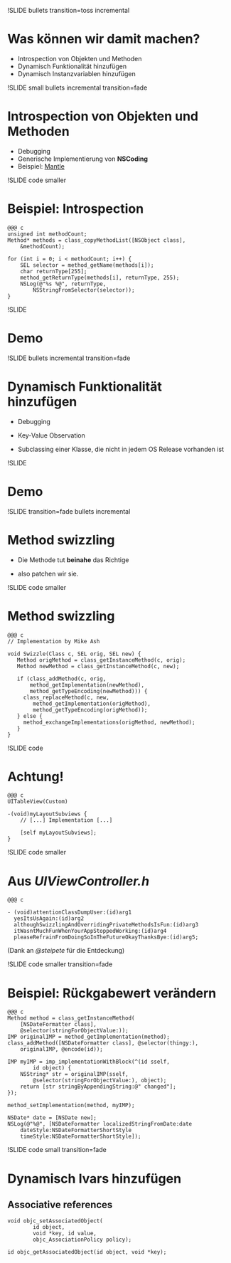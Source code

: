 !SLIDE bullets transition=toss incremental

# Was können wir damit machen?

* Introspection von Objekten und Methoden
* Dynamisch Funktionalität hinzufügen
* Dynamisch Instanzvariablen hinzufügen


!SLIDE small bullets incremental transition=fade

# Introspection von Objekten und Methoden

* Debugging
* Generische Implementierung von __NSCoding__
* Beispiel: [Mantle](https://github.com/github/Mantle)


!SLIDE code smaller

# Beispiel: Introspection

	@@@ c
    unsigned int methodCount;
	Method* methods = class_copyMethodList([NSObject class], 
		&methodCount);
		
	for (int i = 0; i < methodCount; i++) {
		SEL selector = method_getName(methods[i]);
		char returnType[255];
		method_getReturnType(methods[i], returnType, 255);
		NSLog(@"%s %@", returnType, 
			NSStringFromSelector(selector));
	}


!SLIDE

# Demo


!SLIDE bullets incremental transition=fade

# Dynamisch Funktionalität hinzufügen

* Debugging

* Key-Value Observation

* Subclassing einer Klasse, die nicht in jedem OS Release vorhanden ist


!SLIDE

# Demo


!SLIDE transition=fade bullets incremental

# Method swizzling

* Die Methode tut **beinahe** das Richtige

* also patchen wir sie.


!SLIDE code smaller

# Method swizzling

    @@@ c
    // Implementation by Mike Ash

    void Swizzle(Class c, SEL orig, SEL new) {
       Method origMethod = class_getInstanceMethod(c, orig);
       Method newMethod = class_getInstanceMethod(c, new);

       if (class_addMethod(c, orig, 
       	   method_getImplementation(newMethod), 
       	   method_getTypeEncoding(newMethod))) {
         class_replaceMethod(c, new, 
         	method_getImplementation(origMethod), 
         	method_getTypeEncoding(origMethod));
       } else {
         method_exchangeImplementations(origMethod, newMethod);
       } 
    }


!SLIDE code

# Achtung!

    @@@ c
    UITableView(Custom)
    
    -(void)myLayoutSubviews {
    	// [...] Implementation [...]

    	[self myLayoutSubviews];
    }


!SLIDE code smaller

# Aus *UIViewController.h*

    @@@ c

    - (void)attentionClassDumpUser:(id)arg1 
      yesItsUsAgain:(id)arg2 
      althoughSwizzlingAndOverridingPrivateMethodsIsFun:(id)arg3 
      itWasntMuchFunWhenYourAppStoppedWorking:(id)arg4 
      pleaseRefrainFromDoingSoInTheFutureOkayThanksBye:(id)arg5;

(Dank an *@steipete* für die Entdeckung)


!SLIDE code smaller transition=fade

# Beispiel: Rückgabewert verändern

    @@@ c
    Method method = class_getInstanceMethod(
    	[NSDateFormatter class], 
    	@selector(stringForObjectValue:));
	IMP originalIMP = method_getImplementation(method);
	class_addMethod([NSDateFormatter class], @selector(thingy:), 
		originalIMP, @encode(id));
		
	IMP myIMP = imp_implementationWithBlock(^(id sself, 
			id object) {
		NSString* str = originalIMP(sself, 
			@selector(stringForObjectValue:), object);
		return [str stringByAppendingString:@" changed"];
	});
		
	method_setImplementation(method, myIMP);
		
	NSDate* date = [NSDate new];
	NSLog(@"%@", [NSDateFormatter localizedStringFromDate:date 
		dateStyle:NSDateFormatterShortStyle 
		timeStyle:NSDateFormatterShortStyle]);


!SLIDE code small transition=fade

# Dynamisch Ivars hinzufügen

## Associative references

    void objc_setAssociatedObject(
    		id object, 
    		void *key, id value,
    		objc_AssociationPolicy policy);

    id objc_getAssociatedObject(id object, void *key);
    
